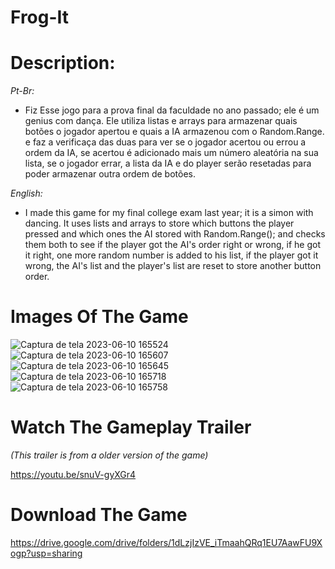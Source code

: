 # Frog-It

# Description:

*Pt-Br:*

* Fiz Esse jogo para a prova final da faculdade no ano passado; ele é um genius com dança. Ele utiliza listas e arrays para armazenar quais botões o jogador apertou e quais a IA armazenou com o Random.Range. e faz a verificaça das duas para ver se o jogador acertou ou errou a ordem da IA, se acertou é adicionado mais um número aleatória na sua lista, se o jogador errar, a lista da IA e do player serão resetadas para poder armazenar outra ordem de botões.

*English:*

* I made this game for my final college exam last year; it is a simon with dancing. It uses lists and arrays to store which buttons the player pressed and which ones the AI stored with Random.Range(); and checks them both to see if the player got the AI's order right or wrong, if he got it right, one more random number is added to his list, if the player got it wrong, the AI's list and the player's list are reset to store another button order.

# Images Of The Game

![Captura de tela 2023-06-10 165524](https://github.com/Victor-Kanai/Frog-It/assets/120500155/e3a57067-d188-46df-ba63-f14198c01d32)
![Captura de tela 2023-06-10 165607](https://github.com/Victor-Kanai/Frog-It/assets/120500155/00bd0fa9-cba4-46ef-acf4-173e82365088)
![Captura de tela 2023-06-10 165645](https://github.com/Victor-Kanai/Frog-It/assets/120500155/59a24a4c-c229-492f-b36c-d30fc90f12dc)
![Captura de tela 2023-06-10 165718](https://github.com/Victor-Kanai/Frog-It/assets/120500155/4d126e73-a96b-43ba-a73c-aaf19c71ab01)
![Captura de tela 2023-06-10 165758](https://github.com/Victor-Kanai/Frog-It/assets/120500155/0fc259e8-359d-448e-b987-c3cc3391ffd1)


# Watch The Gameplay Trailer

*(This trailer is from a older version of the game)*

https://youtu.be/snuV-gyXGr4

# Download The Game

https://drive.google.com/drive/folders/1dLzjIzVE_iTmaahQRq1EU7AawFU9Xogp?usp=sharing
